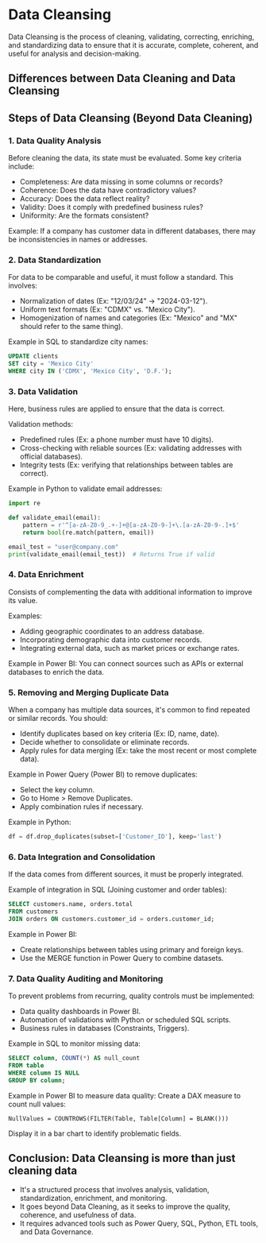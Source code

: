 # Data Cleansing

Data Cleansing is the process of cleaning, validating, correcting, enriching, and standardizing data to ensure that it is accurate, complete, coherent, and useful for analysis and decision-making.

## Differences between Data Cleaning and Data Cleansing

## Steps of Data Cleansing (Beyond Data Cleaning)

### 1. Data Quality Analysis
Before cleaning the data, its state must be evaluated. Some key criteria include:
* Completeness: Are data missing in some columns or records?
* Coherence: Does the data have contradictory values?
* Accuracy: Does the data reflect reality?
* Validity: Does it comply with predefined business rules?
* Uniformity: Are the formats consistent?

Example: If a company has customer data in different databases, there may be inconsistencies in names or addresses.

### 2. Data Standardization
For data to be comparable and useful, it must follow a standard. This involves:
* Normalization of dates (Ex: "12/03/24" → "2024-03-12").
* Uniform text formats (Ex: "CDMX" vs. "Mexico City").
* Homogenization of names and categories (Ex: "Mexico" and "MX" should refer to the same thing).

Example in SQL to standardize city names:
```sql
UPDATE clients 
SET city = 'Mexico City' 
WHERE city IN ('CDMX', 'Mexico City', 'D.F.');
```

### 3. Data Validation
Here, business rules are applied to ensure that the data is correct.

Validation methods:
* Predefined rules (Ex: a phone number must have 10 digits).
* Cross-checking with reliable sources (Ex: validating addresses with official databases).
* Integrity tests (Ex: verifying that relationships between tables are correct).

Example in Python to validate email addresses:
```python
import re

def validate_email(email):
    pattern = r'^[a-zA-Z0-9_.+-]+@[a-zA-Z0-9-]+\.[a-zA-Z0-9-.]+$'
    return bool(re.match(pattern, email))

email_test = "user@company.com"
print(validate_email(email_test))  # Returns True if valid
```

### 4. Data Enrichment
Consists of complementing the data with additional information to improve its value.

Examples:
* Adding geographic coordinates to an address database.
* Incorporating demographic data into customer records.
* Integrating external data, such as market prices or exchange rates.

Example in Power BI:
You can connect sources such as APIs or external databases to enrich the data.

### 5. Removing and Merging Duplicate Data
When a company has multiple data sources, it's common to find repeated or similar records. You should:
* Identify duplicates based on key criteria (Ex: ID, name, date).
* Decide whether to consolidate or eliminate records.
* Apply rules for data merging (Ex: take the most recent or most complete data).

Example in Power Query (Power BI) to remove duplicates:
* Select the key column.
* Go to Home > Remove Duplicates.
* Apply combination rules if necessary.

Example in Python:
```python
df = df.drop_duplicates(subset=['Customer_ID'], keep='last')
```

### 6. Data Integration and Consolidation
If the data comes from different sources, it must be properly integrated.

Example of integration in SQL (Joining customer and order tables):
```sql
SELECT customers.name, orders.total
FROM customers
JOIN orders ON customers.customer_id = orders.customer_id;
```

Example in Power BI:
* Create relationships between tables using primary and foreign keys.
* Use the MERGE function in Power Query to combine datasets.

### 7. Data Quality Auditing and Monitoring
To prevent problems from recurring, quality controls must be implemented:
* Data quality dashboards in Power BI.
* Automation of validations with Python or scheduled SQL scripts.
* Business rules in databases (Constraints, Triggers).

Example in SQL to monitor missing data:
```sql
SELECT column, COUNT(*) AS null_count 
FROM table 
WHERE column IS NULL 
GROUP BY column;
```

Example in Power BI to measure data quality:
Create a DAX measure to count null values:
```
NullValues = COUNTROWS(FILTER(Table, Table[Column] = BLANK()))
```
Display it in a bar chart to identify problematic fields.

## Conclusion: Data Cleansing is more than just cleaning data
* It's a structured process that involves analysis, validation, standardization, enrichment, and monitoring.
* It goes beyond Data Cleaning, as it seeks to improve the quality, coherence, and usefulness of data.
* It requires advanced tools such as Power Query, SQL, Python, ETL tools, and Data Governance.
